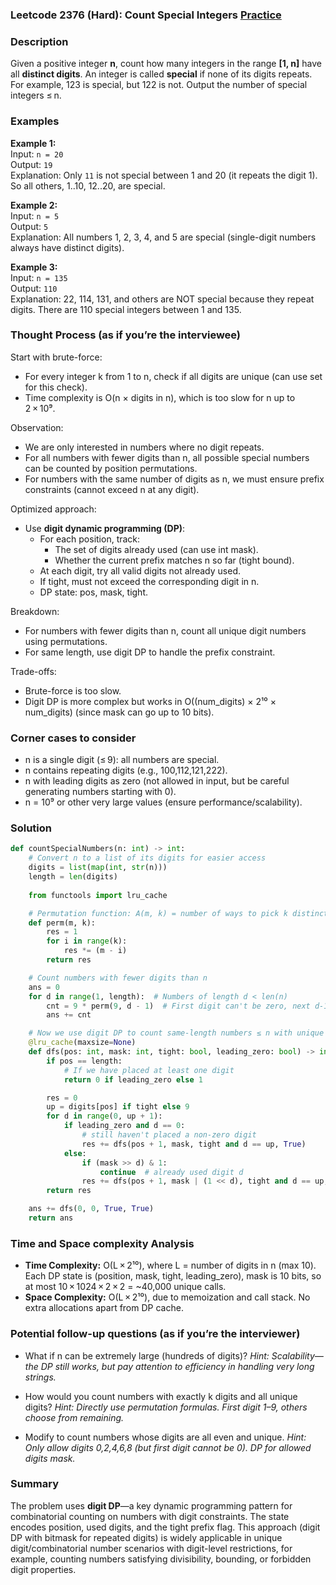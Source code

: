 ### Leetcode 2376 (Hard): Count Special Integers [Practice](https://leetcode.com/problems/count-special-integers)

### Description  
Given a positive integer **n**, count how many integers in the range **[1, n]** have all **distinct digits**. An integer is called **special** if none of its digits repeats. For example, 123 is special, but 122 is not. Output the number of special integers ≤ n.

### Examples  

**Example 1:**  
Input: `n = 20`  
Output: `19`  
Explanation: Only `11` is not special between 1 and 20 (it repeats the digit 1). So all others, 1..10, 12..20, are special.

**Example 2:**  
Input: `n = 5`  
Output: `5`  
Explanation: All numbers 1, 2, 3, 4, and 5 are special (single-digit numbers always have distinct digits).

**Example 3:**  
Input: `n = 135`  
Output: `110`  
Explanation: 22, 114, 131, and others are NOT special because they repeat digits. There are 110 special integers between 1 and 135.

### Thought Process (as if you’re the interviewee)  
Start with brute-force:  
- For every integer k from 1 to n, check if all digits are unique (can use set for this check).  
- Time complexity is O(n × digits in n), which is too slow for n up to 2 × 10⁹.

Observation:  
- We are only interested in numbers where no digit repeats.  
- For all numbers with fewer digits than n, all possible special numbers can be counted by position permutations.  
- For numbers with the same number of digits as n, we must ensure prefix constraints (cannot exceed n at any digit).

Optimized approach:  
- Use **digit dynamic programming (DP)**:  
    - For each position, track:
        - The set of digits already used (can use int mask).
        - Whether the current prefix matches n so far (tight bound).
    - At each digit, try all valid digits not already used.
    - If tight, must not exceed the corresponding digit in n.
    - DP state: pos, mask, tight.  

Breakdown:  
- For numbers with fewer digits than n, count all unique digit numbers using permutations.
- For same length, use digit DP to handle the prefix constraint.

Trade-offs:  
- Brute-force is too slow.
- Digit DP is more complex but works in O((num_digits) × 2¹⁰ × num_digits) (since mask can go up to 10 bits).

### Corner cases to consider  
- n is a single digit (≤ 9): all numbers are special.
- n contains repeating digits (e.g., 100,112,121,222).
- n with leading digits as zero (not allowed in input, but be careful generating numbers starting with 0).
- n = 10⁹ or other very large values (ensure performance/scalability).

### Solution

```python
def countSpecialNumbers(n: int) -> int:
    # Convert n to a list of its digits for easier access
    digits = list(map(int, str(n)))
    length = len(digits)
    
    from functools import lru_cache

    # Permutation function: A(m, k) = number of ways to pick k distinct items from m options with order
    def perm(m, k):
        res = 1
        for i in range(k):
            res *= (m - i)
        return res

    # Count numbers with fewer digits than n
    ans = 0
    for d in range(1, length):  # Numbers of length d < len(n)
        cnt = 9 * perm(9, d - 1)  # First digit can't be zero, next d-1 can pick from 9 non-used
        ans += cnt

    # Now we use digit DP to count same-length numbers ≤ n with unique digits
    @lru_cache(maxsize=None)
    def dfs(pos: int, mask: int, tight: bool, leading_zero: bool) -> int:
        if pos == length:
            # If we have placed at least one digit
            return 0 if leading_zero else 1

        res = 0
        up = digits[pos] if tight else 9
        for d in range(0, up + 1):
            if leading_zero and d == 0:
                # still haven't placed a non-zero digit
                res += dfs(pos + 1, mask, tight and d == up, True)
            else:
                if (mask >> d) & 1:
                    continue  # already used digit d
                res += dfs(pos + 1, mask | (1 << d), tight and d == up, False)
        return res

    ans += dfs(0, 0, True, True)
    return ans
```

### Time and Space complexity Analysis  

- **Time Complexity:** O(L × 2¹⁰), where L = number of digits in n (max 10). Each DP state is (position, mask, tight, leading_zero), mask is 10 bits, so at most 10 × 1024 × 2 × 2 = ~40,000 unique calls.
- **Space Complexity:** O(L × 2¹⁰), due to memoization and call stack. No extra allocations apart from DP cache.

### Potential follow-up questions (as if you’re the interviewer)  

- What if n can be extremely large (hundreds of digits)?
  *Hint: Scalability—the DP still works, but pay attention to efficiency in handling very long strings.*

- How would you count numbers with exactly k digits and all unique digits?
  *Hint: Directly use permutation formulas. First digit 1–9, others choose from remaining.*

- Modify to count numbers whose digits are all even and unique.
  *Hint: Only allow digits 0,2,4,6,8 (but first digit cannot be 0). DP for allowed digits mask.*

### Summary
The problem uses **digit DP**—a key dynamic programming pattern for combinatorial counting on numbers with digit constraints. The state encodes position, used digits, and the tight prefix flag. This approach (digit DP with bitmask for repeated digits) is widely applicable in unique digit/combinatorial number scenarios with digit-level restrictions, for example, counting numbers satisfying divisibility, bounding, or forbidden digit properties.